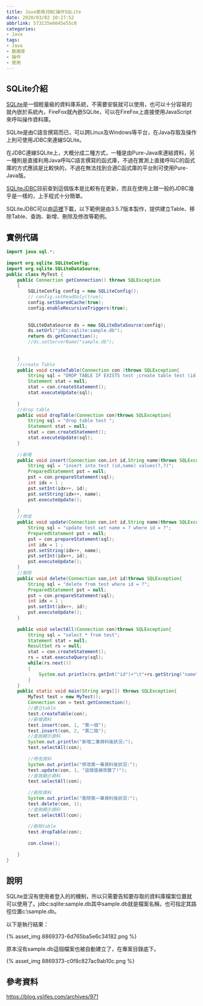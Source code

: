 ```yaml
---
title: Java使用JDBC操作SQLite
date: 2020/03/02 10:27:52
abbrlink: 573135e6645e55c0
categories:
- Java
tags:
- Java
- 数据库
- 操作
- 使用
---
```

## SQLite介紹
[SQLite](http://www.sqlite.org/)是一個輕量級的資料庫系統，不需要安裝就可以使用，也可以十分容易的就內嵌於系統內，FireFox就內嵌SQLite，可以在FireFox上直接使用JavaScript來呼叫操作資料庫。

SQLite是由C語言撰寫而已，可以跨Linux及Windows等平台，在Java存取及操作上則可使用JDBC來連線SQLite。

在JDBC連線SQLite上，大概分成二種方式，一種是由Pure-Java來連結資料，另一種則是直接利用Java呼叫C語言撰寫的函式庫，不過在實測上直接呼叫C的函式庫的方式應該是比較快的，不過在無法找到合適C函式庫的平台則可使用Pure-Java版。

[SQLiteJDBC](http://www.xerial.org/trac/Xerial/wiki/SQLiteJDBC)目前查到這個版本是比較有在更新，而且在使用上跟一般的JDBC幾乎是一樣的，上手程式十分簡單。

SQLiteJDBC可以由[這裡](http://www.xerial.org/maven/repository/artifact/org/xerial/sqlite-jdbc/)下載，以下範例是由3.5.7版本製作，提供建立Table、移除Table、查詢、新增、刪除及修改等範例。

## 實例代碼
```java
import java.sql.*;
 
import org.sqlite.SQLiteConfig;
import org.sqlite.SQLiteDataSource;
public class MyTest {
    public Connection getConnection() throws SQLException
    {
        SQLiteConfig config = new SQLiteConfig();
        // config.setReadOnly(true);   
        config.setSharedCache(true);
        config.enableRecursiveTriggers(true);
    
            
        SQLiteDataSource ds = new SQLiteDataSource(config); 
        ds.setUrl("jdbc:sqlite:sample.db");
        return ds.getConnection();
        //ds.setServerName("sample.db");
 
        
    }
    //create Table
    public void createTable(Connection con )throws SQLException{
        String sql = "DROP TABLE IF EXISTS test ;create table test (id integer, name string); ";
        Statement stat = null;
        stat = con.createStatement();
        stat.executeUpdate(sql);
        
    }
    //drop table
    public void dropTable(Connection con)throws SQLException{
        String sql = "drop table test ";
        Statement stat = null;
        stat = con.createStatement();
        stat.executeUpdate(sql);
    }
    
    //新增
    public void insert(Connection con,int id,String name)throws SQLException{
        String sql = "insert into test (id,name) values(?,?)";
        PreparedStatement pst = null;
        pst = con.prepareStatement(sql);
        int idx = 1 ; 
        pst.setInt(idx++, id);
        pst.setString(idx++, name);
        pst.executeUpdate();
        
    }
    //修改
    public void update(Connection con,int id,String name)throws SQLException{
        String sql = "update test set name = ? where id = ?";
        PreparedStatement pst = null;
        pst = con.prepareStatement(sql);
        int idx = 1 ; 
        pst.setString(idx++, name);
        pst.setInt(idx++, id);
        pst.executeUpdate();
    }
    //刪除
    public void delete(Connection con,int id)throws SQLException{
        String sql = "delete from test where id = ?";
        PreparedStatement pst = null;
        pst = con.prepareStatement(sql);
        int idx = 1 ; 
        pst.setInt(idx++, id);
        pst.executeUpdate();
    }
    
    public void selectAll(Connection con)throws SQLException{
        String sql = "select * from test";
        Statement stat = null;
        ResultSet rs = null;
        stat = con.createStatement();
        rs = stat.executeQuery(sql);
        while(rs.next())
        {
            System.out.println(rs.getInt("id")+"\t"+rs.getString("name"));
        }
    }
    public static void main(String args[]) throws SQLException{
        MyTest test = new MyTest();
        Connection con = test.getConnection();
        //建立table
        test.createTable(con);
        //新增資料
        test.insert(con, 1, "第一個");
        test.insert(con, 2, "第二個");
        //查詢顯示資料
        System.out.println("新增二筆資料後狀況:");
        test.selectAll(con);
        
        //修改資料
        System.out.println("修改第一筆資料後狀況:");
        test.update(con, 1, "這個值被改變了!");
        //查詢顯示資料
        test.selectAll(con);
        
        //刪除資料
        System.out.println("刪除第一筆資料後狀況:");
        test.delete(con, 1);
        //查詢顯示資料
        test.selectAll(con);
        
        //刪除table
        test.dropTable(con);
        
        con.close();
        
    }
}
```

## 說明
SQLite並沒有使用者登入的的機制，所以只需要告知要存取的資料庫檔案位置就可以使用了。jdbc:sqlite:sample.db其中sample.db就是檔案名稱，也可指定其路徑位置c:\sample.db。

以下是執行結果：

{% asset_img 8869373-6d765ba5e6c34182.png %}

原本沒有sample.db這個檔案也被自動建立了，在專案目錄底下。

{% asset_img 8869373-c0f8c827ac9ab10c.png %}

## 參考資料
https://blog.yslifes.com/archives/971
